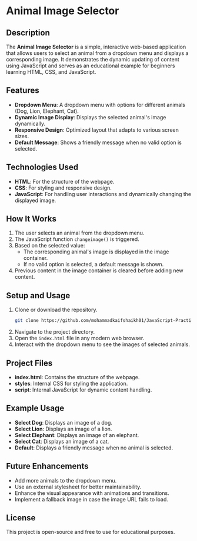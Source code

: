 # Animal Image Selector

## Description
The **Animal Image Selector** is a simple, interactive web-based application that allows users to select an animal from a dropdown menu and displays a corresponding image. It demonstrates the dynamic updating of content using JavaScript and serves as an educational example for beginners learning HTML, CSS, and JavaScript.

## Features
- **Dropdown Menu**: A dropdown menu with options for different animals (Dog, Lion, Elephant, Cat).
- **Dynamic Image Display**: Displays the selected animal's image dynamically.
- **Responsive Design**: Optimized layout that adapts to various screen sizes.
- **Default Message**: Shows a friendly message when no valid option is selected.

## Technologies Used
- **HTML**: For the structure of the webpage.
- **CSS**: For styling and responsive design.
- **JavaScript**: For handling user interactions and dynamically changing the displayed image.

## How It Works
1. The user selects an animal from the dropdown menu.
2. The JavaScript function `changeimage()` is triggered.
3. Based on the selected value:
   - The corresponding animal's image is displayed in the image container.
   - If no valid option is selected, a default message is shown.
4. Previous content in the image container is cleared before adding new content.

## Setup and Usage
1. Clone or download the repository.
   ```bash
   git clone https://github.com/mohammadkaifshaikh01/JavaScript-Practice-From-Beginning.git
   ```
2. Navigate to the project directory.
3. Open the `index.html` file in any modern web browser.
4. Interact with the dropdown menu to see the images of selected animals.

## Project Files
- **index.html**: Contains the structure of the webpage.
- **styles**: Internal CSS for styling the application.
- **script**: Internal JavaScript for dynamic content handling.

## Example Usage
- **Select Dog**: Displays an image of a dog.
- **Select Lion**: Displays an image of a lion.
- **Select Elephant**: Displays an image of an elephant.
- **Select Cat**: Displays an image of a cat.
- **Default**: Displays a friendly message when no animal is selected.

## Future Enhancements
- Add more animals to the dropdown menu.
- Use an external stylesheet for better maintainability.
- Enhance the visual appearance with animations and transitions.
- Implement a fallback image in case the image URL fails to load.

## License
This project is open-source and free to use for educational purposes.

